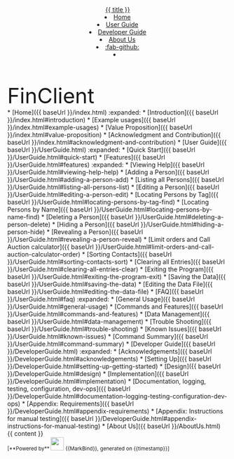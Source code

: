 <head>
  <title>{{ title }}</title>
  <!-- ...other meta tags... -->
</head>
<head-bottom>
  <link rel="stylesheet" href="{{baseUrl}}/stylesheets/main.css">
</head-bottom>

<header sticky>
  <navbar type="dark">
    <a slot="brand" href="{{baseUrl}}/index.html" title="{{ title }}" class="navbar-brand">{{ title }}</a>
    <li><a href="{{baseUrl}}/index.html" class="nav-link">Home</a></li>
    <li><a href="{{baseUrl}}/UserGuide.html" class="nav-link">User Guide</a></li>
    <li><a href="{{baseUrl}}/DeveloperGuide.html" class="nav-link">Developer Guide</a></li>
    <li><a href="{{baseUrl}}/AboutUs.html" class="nav-link">About Us</a></li>
    <li><a href="https://github.com/AY2425S2-CS2103T-T11-4/tp.git" target="_blank" class="nav-link"><md>:fab-github:</md></a>
    </li>
    <li slot="right">
      <form class="navbar-form">
        <searchbar :data="searchData" placeholder="Search" :on-hit="searchCallback" menu-align-right></searchbar>
      </form>
    </li>
  </navbar>
</header>

<div id="flex-body">
  <nav id="site-nav">
    <div class="site-nav-top">
      <div class="fw-bold mb-2 text-center" style="font-size: 3rem;">FinClient</div>
    </div>
    <div class="nav-component slim-scroll">
      <site-nav>
* [Home]({{ baseUrl }}/index.html) :expanded:
  * [Introduction]({{ baseUrl }}/index.html#introduction)
  * [Example usages]({{ baseUrl }}/index.html#example-usages)
  * [Value Proposition]({{ baseUrl }}/index.html#value-proposition)
  * [Acknowledgment and Contribution]({{ baseUrl }}/index.html#acknowledgment-and-contribution)
* [User Guide]({{ baseUrl }}/UserGuide.html) :expanded:
  * [Quick Start]({{ baseUrl }}/UserGuide.html#quick-start)
  * [Features]({{ baseUrl }}/UserGuide.html#features) :expanded:
    * [Viewing Help]({{ baseUrl }}/UserGuide.html#viewing-help-help)
    * [Adding a Person]({{ baseUrl }}/UserGuide.html#adding-a-person-add)
    * [Listing all Persons]({{ baseUrl }}/UserGuide.html#listing-all-persons-list)
    * [Editing a Person]({{ baseUrl }}/UserGuide.html#editing-a-person-edit)
    * [Locating Persons by Tag]({{ baseUrl }}/UserGuide.html#locating-persons-by-tag-find)
    * [Locating Persons by Name]({{ baseUrl }}/UserGuide.html#locating-persons-by-name-find)
    * [Deleting a Person]({{ baseUrl }}/UserGuide.html#deleting-a-person-delete)
    * [Hiding a Person]({{ baseUrl }}/UserGuide.html#hiding-a-person-hide)
    * [Revealing a Person]({{ baseUrl }}/UserGuide.html#revealing-a-person-reveal)
    * [Limit orders and Call Auction calculator]({{ baseUrl }}/UserGuide.html#limit-orders-and-call-auction-calculator-order)
    * [Sorting Contacts]({{ baseUrl }}/UserGuide.html#sorting-contacts-sort)
    * [Clearing all Entries]({{ baseUrl }}/UserGuide.html#clearing-all-entries-clear)
    * [Exiting the Program]({{ baseUrl }}/UserGuide.html#exiting-the-program-exit)
    * [Saving the Data]({{ baseUrl }}/UserGuide.html#saving-the-data)
    * [Editing the Data File]({{ baseUrl }}/UserGuide.html#editing-the-data-file)
  * [FAQ]({{ baseUrl }}/UserGuide.html#faq) :expanded:
    * [General Usage]({{ baseUrl }}/UserGuide.html#general-usage)
    * [Commands and Features]({{ baseUrl }}/UserGuide.html#commands-and-features)
    * [Data Management]({{ baseUrl }}/UserGuide.html#data-management)
    * [Trouble Shooting]({{ baseUrl }}/UserGuide.html#trouble-shooting)
  * [Known Issues]({{ baseUrl }}/UserGuide.html#known-issues)
  * [Command Summary]({{ baseUrl }}/UserGuide.html#command-summary)
* [Developer Guide]({{ baseUrl }}/DeveloperGuide.html) :expanded:
  * [Acknowledgements]({{ baseUrl }}/DeveloperGuide.html#acknowledgements)
  * [Setting Up]({{ baseUrl }}/DeveloperGuide.html#setting-up-getting-started)
  * [Design]({{ baseUrl }}/DeveloperGuide.html#design)
  * [Implementation]({{ baseUrl }}/DeveloperGuide.html#implementation)
  * [Documentation, logging, testing, configuration, dev-ops]({{ baseUrl }}/DeveloperGuide.html#documentation-logging-testing-configuration-dev-ops)
  * [Appendix: Requirements]({{ baseUrl }}/DeveloperGuide.html#appendix-requirements)
  * [Appendix: Instructions for manual testing]({{ baseUrl }}/DeveloperGuide.html#appendix-instructions-for-manual-testing)
* [About Us]({{ baseUrl }}/AboutUs.html)
      </site-nav>
    </div>
  </nav>
  <div id="content-wrapper">
    {{ content }}
  </div>
  <nav id="page-nav">
    <div class="nav-component slim-scroll">
      <page-nav />
    </div>
  </nav>
  <scroll-top-button></scroll-top-button>
</div>

<footer>
  <!-- Support MarkBind by including a link to us on your landing page! -->
  <div class="text-center">
    <small>[<md>**Powered by**</md> <img src="https://markbind.org/favicon.ico" class="no-style" width="30"> {{MarkBind}}, generated on {{timestamp}}]</small>
  </div>
</footer>
